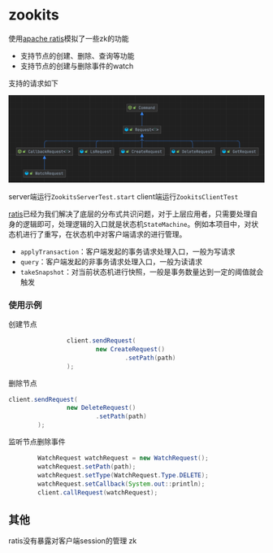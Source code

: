 # zookits
使用[apache ratis](https://ratis.apache.org/)模拟了一些zk的功能
- 支持节点的创建、删除、查询等功能
- 支持节点的创建与删除事件的watch



支持的请求如下

![image-20220715143428962](README.assets/image-20220715143428962.png)







server端运行`ZookitsServerTest.start`
client端运行`ZookitsClientTest`



[ratis](https://ratis.apache.org/)已经为我们解决了底层的分布式共识问题，对于上层应用者，只需要处理自身的逻辑即可，处理逻辑的入口就是状态机`StateMachine`。例如本项目中，对状态机进行了重写，在状态机中对客户端请求的进行管理。

- `applyTransaction`：客户端发起的事务请求处理入口，一般为写请求
- `query`：客户端发起的非事务请求处理入口，一般为读请求
- `takeSnapshot`：对当前状态机进行快照，一般是事务数量达到一定的阈值就会触发





### 使用示例



创建节点

```java
                client.sendRequest(
                        new CreateRequest()
                                .setPath(path)
                );
```



删除节点

```java
client.sendRequest(
                new DeleteRequest()
                        .setPath(path)
        );
```



监听节点删除事件

```java
        WatchRequest watchRequest = new WatchRequest();
        watchRequest.setPath(path);
        watchRequest.setType(WatchRequest.Type.DELETE);
        watchRequest.setCallback(System.out::println);
        client.callRequest(watchRequest);
```


## 其他

ratis没有暴露对客户端session的管理
zk

